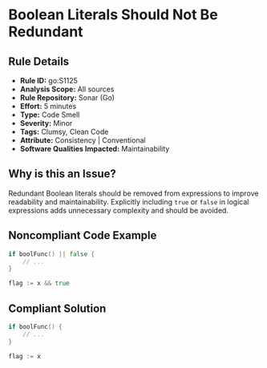 # Boolean Literals Should Not Be Redundant

## Rule Details

- **Rule ID:** go:S1125  
- **Analysis Scope:** All sources  
- **Rule Repository:** Sonar (Go)  
- **Effort:** 5 minutes  
- **Type:** Code Smell  
- **Severity:** Minor  
- **Tags:** Clumsy, Clean Code  
- **Attribute:** Consistency | Conventional  
- **Software Qualities Impacted:** Maintainability  

## Why is this an Issue?

Redundant Boolean literals should be removed from expressions to improve readability and maintainability. Explicitly including `true` or `false` in logical expressions adds unnecessary complexity and should be avoided.

## Noncompliant Code Example

```go
if boolFunc() || false { 
    // ... 
}

flag := x && true
```

## Compliant Solution

```go
if boolFunc() { 
    // ... 
}

flag := x
```

